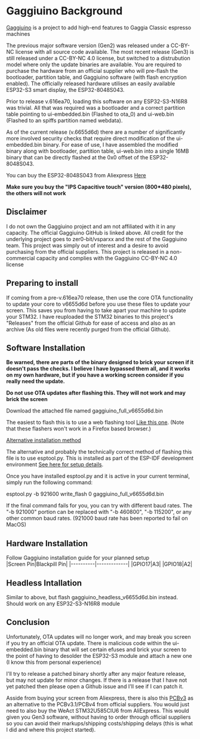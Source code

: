 # Gaggiuino Background
[Gaggiuino](https://gaggiuino.github.io/) is a project to add high-end features to Gaggia Classic espresso machines

The previous major software version (Gen2) was released under a CC-BY-NC license with all source code available. The most recent release (Gen3) is still released under a CC-BY-NC 4.0 license, but switched to a distrubution model where only the update binaries are available. You are required to purchase the hardware from an official supplier who will pre-flash the bootloader, partition table, and Gaggiuino software (with flash encryption enabled). The officially released hardware utilises an easily available ESP32-S3 smart display, the ESP32-8048S043. 

Prior to release v.616ea70, loading this software on any ESP32-S3-N16R8 was trivial. All that was required was a bootloader and a correct partition table pointing to ui-embedded.bin (Flashed to ota_0) and ui-web.bin (Flashed to an spiffs partition named webdata).

As of the current release (v.6655d6d) there are a number of significantly more involved security checks that require direct modification of the ui-embedded.bin binary. For ease of use, I have assembled the modified binary along with bootloader, partition table, ui-web.bin into a single 16MB binary that can be directly flashed at the 0x0 offset of the ESP32-8048S043. 

You can buy the ESP32-8048S043 from Aliexpress [Here](https://www.aliexpress.com/item/1005004788147691.html) 

**Make sure you buy the "IPS Capacitive touch" version (800*480 pixels), the others will not work**

## Disclaimer
I do not own the Gaggiuino project and am not affiliated with it in any capacity. The official Gaggiuino GitHub is linked above. All credit for the underlying project goes to zer0-bit/vsparxx and the rest of the Gaggiuino team. This project was simply out of interest and a desire to avoid purchasing from the official suppliers. This project is released in a non-commercial capacity and complies with the Gaggiuino CC-BY-NC 4.0 license

## Preparing to install
If coming from a pre-v.616ea70 release, then use the core OTA functionality to update your core to v6655d6d before you use these files to update your screen. This saves you from having to take apart your machine to update your STM32. I have reuploaded the STM32 binaries to this project's "Releases" from the official Github for ease of access and also as an archive (As old files were recently purged from the official Github). 

## Software Installation
**Be warned, there are parts of the binary designed to brick your screen if it doesn't pass the checks. I believe I have bypassed them all, and it works on my own hardware, but if you have a working screen consider if you really need the update.**

**Do not use OTA updates after flashing this. They will not work and may brick the screen**

Download the attached file named gaggiuino_full_v6655d6d.bin

The easiest to flash this is to use a web flashing tool [Like this one](https://web.esphome.io/). (Note that these flashers won't work in a Firefox based browser.)

<ins>Alternative installation method</ins>

The alternative and probably the technically correct method of flashing this file is to use esptool.py. This is installed as part of the ESP-IDF development environment [See here for setup details](https://docs.espressif.com/projects/esp-idf/en/stable/esp32/get-started/).

Once you have installed esptool.py and it is active in your current terminal, simply run the following command:

esptool.py -b 921600 write_flash 0 gaggiuino_full_v6655d6d.bin

If the final command fails for you, you can try with different baud rates. The "-b 921000" portion can be replaced with "-b 460800", "-b 115200", or any other common baud rates. (921000 baud rate has been reported to fail on MacOS)

## Hardware Installation
Follow Gaggiuino installation guide for your planned setup<br/>
|Screen Pin|Blackpill Pin|
|----------|-------------|
|GPIO17|A3|
|GPIO18|A2|


## Headless Intallation
Similar to above, but flash gaggiuino_headless_v6655d6d.bin instead. Should work on any ESP32-S3-N16R8 module


## Conclusion
Unfortunately, OTA updates will no longer work, and may break you screen if you try an official OTA update. There is malicious code within the ui-embedded.bin binary that will set certain efuses and brick your screen to the point of having to desolder the ESP32-S3 module and attach a new one (I know this from personal experience)

I'll try to release a patched binary shortly after any major feature release, but may not update for minor changes. If there is a release that I have not yet patched then please open a Github issue and I'll see if I can patch it.

Asside from buying your screen from Aliexpress, there is also this [PCBv3](https://github.com/banoz/CoffeeHat/tree/main/Hardware/GaggiaBoard_V3) as an alternative to the PCBv3.1/PCBv4 from official suppliers. You would just need to also buy the WeAct STM32U585CIU6 from AliExpress. This would given you Gen3 software, without having to order through official suppliers so you can avoid their markups/shipping costs/shipping delays (this is what I did and where this project started).
